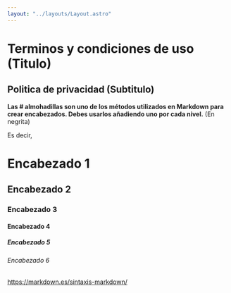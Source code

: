 ```yaml
---
layout: "../layouts/Layout.astro"
---
```

# Terminos y condiciones de uso (Titulo)
## Politica de privacidad (Subtitulo)

**Las # almohadillas son uno de los métodos utilizados en Markdown para crear encabezados. Debes usarlos añadiendo uno por cada nivel.** (En negrita)

Es decir,

# Encabezado 1
## Encabezado 2
### Encabezado 3
#### Encabezado 4
##### Encabezado 5
###### Encabezado 6


https://markdown.es/sintaxis-markdown/